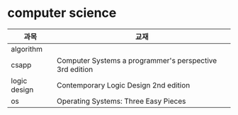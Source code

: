 # computer science

과목          | 교재 | 
-------------|-----|
algorithm    |     |
csapp        |  Computer Systems a programmer's perspective 3rd edition |
logic design |  Contemporary Logic Design 2nd edition |
os           |  Operating Systems: Three Easy Pieces  |
